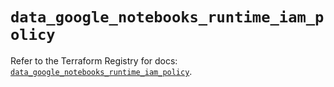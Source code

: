 # `data_google_notebooks_runtime_iam_policy`

Refer to the Terraform Registry for docs: [`data_google_notebooks_runtime_iam_policy`](https://registry.terraform.io/providers/hashicorp/google/6.36.1/docs/data-sources/notebooks_runtime_iam_policy).

